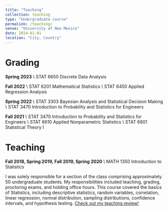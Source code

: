 ```yaml
---
title: "Teaching"
collection: teaching
type: "Undergraduate course"
permalink: /teaching/
venue: "University of New Mexico"
date: 2014-01-01
location: "City, Country"
---
```

Grading
======

**Spring 2023** \\
STAT 6650 Discrete Data Analysis

**Fall 2022** \\
STAT 6201 Mathematical Statistics \\
STAT 6450 Applied Regression Analysis

**Spring 2022** \\
STAT 3303 Bayesian Analysis and Statistical Decision Making \\
STAT 3470 Introduction to Probability and Statistics for Engineers

**Fall 2021** \\
STAT 3470 Introduction to Probability and Statistics for Engineers \\
STAT 6610 Applied Nonparametric Statistics \\
STAT 6801 Statistical Theory I

Teaching
======

**Fall 2018, Spring 2019, Fall 2019, Spring 2020** \\
MATH 1350 Introduction to Statistics

I was solely responsible for a section of the class comprising approximately 50 undergraduate students. My responsibilities included teaching, grading, proctoring exams, and holding office hours. This course covered the basics of Statistics, including descriptive statistics, random variables, correlation, linear regression, normal distribution, sampling distributions, confidence intervals, and hypothesis testing. [Check out my teaching review!](https://www.ratemyprofessors.com/professor/2507665)
